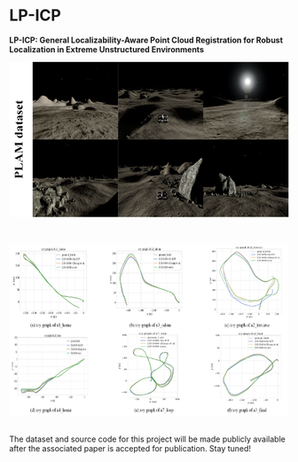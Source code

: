 # LP-ICP
**LP-ICP: General Localizability-Aware Point Cloud Registration for Robust Localization in Extreme Unstructured Environments**
<br>
<p align="center">
  <img src="figure/PLAM_dataset.png" width="557" height="280"> 
</p>
<br>
<p align="center">
  <img src="figure/trajectory.jpg" width="668" height="310">
</p>
<br>
The dataset and source code for this project will be made publicly available after the associated paper is accepted for publication. Stay tuned!
